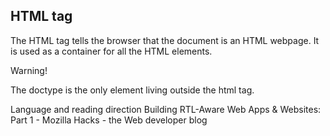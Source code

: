 ## **HTML tag**
The <html> HTML tag tells the browser that the document is an HTML webpage. It is used as a container for all the HTML elements.

Warning!

The doctype is the only element living outside the html tag.

<html lang="fr" dir="ltr">
Language and reading direction
Building RTL-Aware Web Apps & Websites: Part 1 - Mozilla Hacks - the Web developer blog
